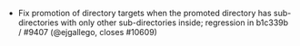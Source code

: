- Fix promotion of directory targets when the promoted directory has
  sub-directories with only other sub-directories inside; regression
  in b1c339b / #9407 (@ejgallego, closes #10609)
